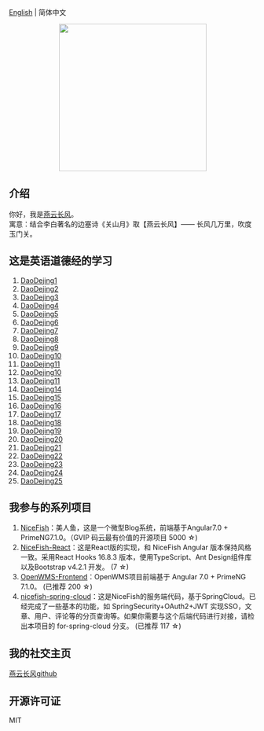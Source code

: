 [English](README.en.md) | 简体中文   

<p align="center">
    <img width="300" src="https://cdn.jsdelivr.net/gh/yanyunchangfeng/cdn@1.0/assets/img/blog/yycf/yanyunchangfeng.png">
</p>

##  介绍
你好，我是[燕云长风](https://yanyunchangfeng.github.io)。   
寓意：结合李白著名的边塞诗《关山月》取【燕云长风】—— 长风几万里，吹度玉门关。


##  这是英语道德经的学习 

1.  [DaoDejing1](src/app/lesson1/lesson1.pdf)  
2.  [DaoDejing2](src/app/lesson2/lesson2.pdf)  
3.  [DaoDejing3](src/app/lesson3/lesson3.pdf)  
4.  [DaoDejing4](src/app/lesson4/lesson4.pdf)  
5.  [DaoDejing5](src/app/lesson5/lesson5.pdf)  
6.  [DaoDejing6](src/app/lesson6/lesson6.pdf) 
7.  [DaoDejing7](src/app/lesson7/lesson7.pdf)
8.  [DaoDejing8](src/app/lesson8/lesson8.pdf)
9.  [DaoDejing9](src/app/lesson9/lesson9.pdf)
10. [DaoDejing10](src/app/lesson10/lesson10.pdf)
11. [DaoDejing11](src/app/lesson11/lesson11.pdf)
12. [DaoDejing10](src/app/lesson12/lesson12.pdf)
13. [DaoDejing11](src/app/lesson13/lesson13.pdf)
14. [DaoDejing14](src/app/lesson14/lesson14.pdf)
15. [DaoDejing15](src/app/lesson15/lesson15.pdf)
16. [DaoDejing16](src/app/lesson16/lesson16.pdf)
17. [DaoDejing17](src/app/lesson17/lesson17.pdf)
18. [DaoDejing18](src/app/lesson18/lesson18.pdf)
19. [DaoDejing19](src/app/lesson19/lesson19.pdf)
20. [DaoDejing20](src/app/lesson20/lesson20.pdf)
21. [DaoDejing21](src/app/lesson21/lesson21.pdf)
22. [DaoDejing22](src/app/lesson22/lesson22.pdf)
23. [DaoDejing23](src/app/lesson23/lesson23.pdf)
24. [DaoDejing24](src/app/lesson24/lesson24.pdf)
25. [DaoDejing25](src/app/lesson25/lesson25.pdf)



## 我参与的系列项目

1. [NiceFish]( https://gitee.com/mumu-osc/NiceFish)：美人鱼，这是一个微型Blog系统，前端基于Angular7.0 + PrimeNG7.1.0。（GVIP 码云最有价值的开源项目 5000 ☆)
2. [NiceFish-React](https://github.com/damoqiongqiu/NiceFish-React)：这是React版的实现，和 NiceFish Angular 版本保持风格一致。采用React Hooks 16.8.3 版本，使用TypeScript、Ant Design组件库以及Bootstrap v4.2.1 开发。  (7 ☆)
3. [OpenWMS-Frontend](https://gitee.com/mumu-osc/OpenWMS-Frontend)：OpenWMS项目前端基于 Angular 7.0 + PrimeNG 7.1.0。  (已推荐 200 ☆)
4. [nicefish-spring-cloud](https://gitee.com/mumu-osc/nicefish-spring-cloud)：这是NiceFish的服务端代码，基于SpringCloud。已经完成了一些基本的功能，如 SpringSecurity+OAuth2+JWT 实现SSO，文章、用户、评论等的分页查询等。如果你需要与这个后端代码进行对接，请检出本项目的 for-spring-cloud 分支。 (已推荐 117 ☆)

## 我的社交主页  

[燕云长风github](https://github.com/yanyunchangfeng)  


## 开源许可证

MIT